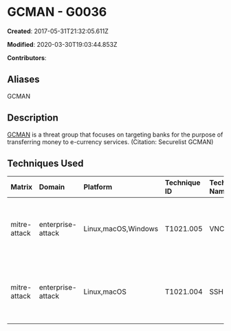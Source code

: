 # GCMAN - G0036

**Created**: 2017-05-31T21:32:05.611Z

**Modified**: 2020-03-30T19:03:44.853Z

**Contributors**: 

## Aliases

GCMAN

## Description

[GCMAN](https://attack.mitre.org/groups/G0036) is a threat group that focuses on targeting banks for the purpose of transferring money to e-currency services. (Citation: Securelist GCMAN)

## Techniques Used

|Matrix|Domain|Platform|Technique ID|Technique Name|Use|
| :---| :---| :---| :---| :---| :---|
|mitre-attack|enterprise-attack|Linux,macOS,Windows|T1021.005|VNC|[GCMAN](https://attack.mitre.org/groups/G0036) uses VNC for lateral movement.(Citation: Securelist GCMAN)|
|mitre-attack|enterprise-attack|Linux,macOS|T1021.004|SSH|[GCMAN](https://attack.mitre.org/groups/G0036) uses Putty for lateral movement.(Citation: Securelist GCMAN)|
